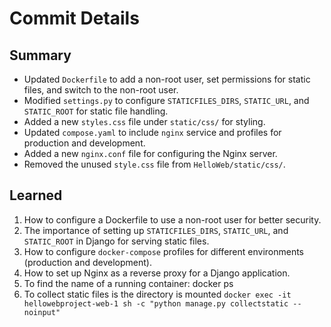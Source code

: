 # Commit Details

## Summary
- Updated `Dockerfile` to add a non-root user, set permissions for static files, and switch to the non-root user.
- Modified `settings.py` to configure `STATICFILES_DIRS`, `STATIC_URL`, and `STATIC_ROOT` for static file handling.
- Added a new `styles.css` file under `static/css/` for styling.
- Updated `compose.yaml` to include `nginx` service and profiles for production and development.
- Added a new `nginx.conf` file for configuring the Nginx server.
- Removed the unused `style.css` file from `HelloWeb/static/css/`.

## Learned
1. How to configure a Dockerfile to use a non-root user for better security.
2. The importance of setting up `STATICFILES_DIRS`, `STATIC_URL`, and `STATIC_ROOT` in Django for serving static files.
3. How to configure `docker-compose` profiles for different environments (production and development).
4. How to set up Nginx as a reverse proxy for a Django application.
5. To find the name of a running container: docker ps
6. To collect static files is the directory is mounted `docker exec -it hellowebproject-web-1 sh -c "python manage.py collectstatic --noinput"`


